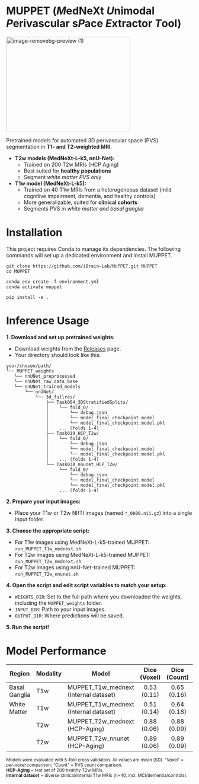 # MUPPET (*M*edNeXt *U*nimodal *P*erivascular s*P*ace *E*xtractor *T*ool)
<img width="335" height="257" alt="image-removebg-preview (1)" src="https://github.com/user-attachments/assets/c09ee3df-6be2-468a-b4ab-7e32937d1875" />

Pretrained models for automated 3D perivascular space (PVS) segmentation in **T1- and T2-weighted MRI**.
- **T2w models (MedNeXt-L-k5, nnU-Net):**
  + Trained on 200 T2w MRIs (HCP Aging)
  + Best suited for **healthy populations**
  + Segment *white matter PVS only*
- **T1w model (MedNeXt-L-k5):**
  + Trained on 40 T1w MRIs from a heterogeneous dataset (mild cognitive impairment, dementia, and healthy controls)
  + More generalizable, suited for **clinical cohorts**
  + Segments PVS in *white matter and basal ganglia*

# Installation
This project requires Conda to manage its dependencies. The following commands will set up a dedicated environment and install MUPPET.
```
git clone https://github.com/iBrain-Lab/MUPPET.git MUPPET
cd MUPPET

conda env create -f environment.yml
conda activate muppet 

pip install -e .
```

# Inference Usage
**1. Download and set up pretrained weights:**
   + Download weights from the [Releases](https://bridges.monash.edu/articles/dataset/PINGU_Weights/27176523?file=49632888) page.
   + Your directory should look like this:
```
your/chosen/path/
└── MUPPET_weights
   └── nnUNet_preprocessed
   └── nnUNet_raw_data_base
   └── nnUNet_trained_models
       └── nnUNet/
           └── 3d_fullres/
               ├── Task004_3DStratifiedSplits/
               │    └── fold_0/
               │        └── debug.json
               │        └── model_final_checkpoint.model
               │        └── model_final_checkpoint.model.pkl
               │    ... (folds 1-4)
               ├── Task019_HCP_T2w/
               │    └── fold_0/
               │        └── debug.json
               │        └── model_final_checkpoint.model
               │        └── model_final_checkpoint.model.pkl
               │    ... (folds 1-4)
               └── Task030_nnunet_HCP_T2w/
                    └── fold_0/
                        └── debug.json
                        └── model_final_checkpoint.model
                        └── model_final_checkpoint.model.pkl
                    ... (folds 1-4)
```

**2. Prepare your input images:**
   + Place your T1w or T2w NIfTI images (named `*_0000.nii.gz`) into a single input folder.

**3. Choose the appropriate script:**
   + For T1w images using MedNeXt-L-k5-trained MUPPET: `run_MUPPET_T1w_mednext.sh`
   + For T2w images using MedNeXt-L-k5-trained MUPPET: `run_MUPPET_T2w_mednext.sh`
   + For T2w images using nnU-Net-trained MUPPET: `run_MUPPET_T2w_nnunet.sh`

**4. Open the script and edit script variables to match your setup:**
   + `WEIGHTS_DIR`: Set to the full path where you downloaded the weights, including the `MUPPET_weights` folder.
   + `INPUT_DIR`: Path to your input images.
   + `OUTPUT_DIR`: Where predictions will be saved.

**5. Run the script!**

# Model Performance

| Region        | Modality | Model                          | Dice (Voxel) | Dice (Count) | Sen. (Voxel) | Sen. (Count) | Prec. (Voxel) | Prec. (Count) | Corr. (Voxel) | Corr. (Count) |
|---------------|----------|-------------------------------|:------------:|:------------:|:-------------------:|:-------------------:|:-----------------:|:-----------------:|:-------------:|:-------------:|
| Basal Ganglia | T1w      | MUPPET_T1w_mednext (Internal dataset)       | 0.53 (0.11)  | 0.65 (0.16)  | 0.46 (0.14)         | 0.58 (0.18)         | 0.72 (0.12)       | 0.73 (0.13)       | 0.88          | 0.67          |
| White Matter  | T1w      | MUPPET_T1w_mednext (Internal dataset)       | 0.51 (0.14)  | 0.64 (0.18)  | 0.44 (0.18)         | 0.60 (0.21)         | 0.72 (0.16)       | 0.73 (0.15)       | 0.80          | 0.76          |
|               | T2w      | MUPPET_T2w_mednext (HCP-Aging)      | 0.88 (0.06)  | 0.88 (0.09)  | 0.84 (0.08)         | 0.86 (0.13)         | 0.92 (0.06)       | 0.90 (0.07)       | 0.99          | 0.88          |
|               | T2w      | MUPPET_T2w_nnunet (HCP-Aging)           | 0.89 (0.06)  | 0.89 (0.09)  | 0.85 (0.08)         | 0.86 (0.13)         | 0.93 (0.05)       | 0.91 (0.07)       | 0.99          | 0.88          |



<sub>
Models were evaluated with 5-fold cross validation. All values are mean (SD). “Voxel” = per-voxel comparison; “Count” = PVS count comparison.<br>
<b>HCP-Aging</b> = test set of 200 healthy T2w MRIs.<br>
<b>Internal dataset</b> = diverse clinical/internal T1w MRIs (n=40, incl. MCI/dementia/controls).
</sub>

